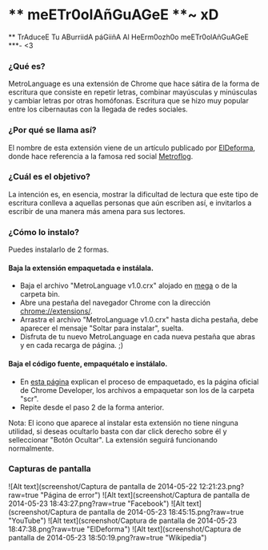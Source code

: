 # ** meETr0olAñGuAGeE **~ xD
 ** TrAduceE Tu ABurriidA páGiiñA Al HeErm0ozh0o meETr0olAñGuAGeE ***- <3

### ¿Qué es?

MetroLanguage es una extensión de Chrome que hace sátira de la forma de escritura que consiste en repetir letras, combinar mayúsculas y minúsculas y cambiar letras por otras homófonas. Escritura que se hizo muy popular entre los cibernautas con la llegada de redes sociales.

### ¿Por qué se llama así?

El nombre de esta extensión viene de un artículo publicado por [ElDeforma](http://eldeforma.com/2013/09/23/google-implementa-idioma-metroflog-su-traductor/), donde hace referencia a la famosa red social [Metroflog](http://www.metroflog.com/).

### ¿Cuál es el objetivo?

La intención es, en esencia, mostrar la dificultad de lectura que este tipo de escritura conlleva a aquellas personas que aún escriben así, e invitarlos a escribir de una manera más amena para sus lectores.

### ¿Cómo lo instalo?

Puedes instalarlo de 2 formas.

#### Baja la extensión empaquetada e instálala.

* Baja el archivo "MetroLanguage v1.0.crx" alojado en [mega](https://mega.co.nz/#F!zF52kJ6R!dTQW_Ejd08VZE47-J7_9GQ) o de la carpeta bin.
* Abre una pestaña del navegador Chrome con la dirección [chrome://extensions/](chrome://extensions/).
* Arrastra el archivo "MetroLanguage v1.0.crx" hasta dicha pestaña, debe aparecer el mensaje "Soltar para instalar", suelta.
* Disfruta de tu nuevo MetroLanguage en cada nueva pestaña que abras y en cada recarga de página. ;)

#### Baja el código fuente, empaquétalo e instálalo.

* En [esta página](https://developer.chrome.com/extensions/packaging) explican el proceso de empaquetado, es la página oficial de Chrome Developer, los archivos a empaquetar son los de la carpeta "scr".
* Repite desde el paso 2 de la forma anterior.

Nota: El icono que aparece al instalar esta extensión no tiene ninguna utilidad, si deseas ocultarlo basta con dar click derecho sobre él y selleccionar "Botón Ocultar". La extensión seguirá funcionando normalmente.

### Capturas de pantalla

![Alt text](screenshot/Captura de pantalla de 2014-05-22 12:21:23.png?raw=true "Página de error")
![Alt text](screenshot/Captura de pantalla de 2014-05-23 18:43:27.png?raw=true "Facebook")
![Alt text](screenshot/Captura de pantalla de 2014-05-23 18:45:15.png?raw=true "YouTube")
![Alt text](screenshot/Captura de pantalla de 2014-05-23 18:47:38.png?raw=true "ElDeforma")
![Alt text](screenshot/Captura de pantalla de 2014-05-23 18:50:19.png?raw=true "Wikipedia")
